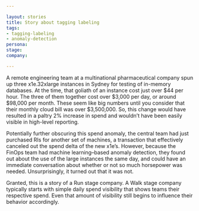 ```yaml
---

layout: stories
title: Story about tagging labeling
tags: 
- tagging-labeling
- anomaly-detection
persona:
stage:
company:

---
```


A remote engineering team at a multinational pharmaceutical company spun up three x1e.32xlarge instances in Sydney for testing of in-memory databases. At the time, that goliath of an instance cost just over $44 per hour. The three of them together cost over $3,000 per day, or around $98,000 per month. These seem like big numbers until you consider that their monthly cloud bill was over $3,500,000. So, this change would have resulted in a paltry 2% increase in spend and wouldn’t have been easily visible in high-level reporting.

Potentially further obscuring this spend anomaly, the central team had just purchased RIs for another set of machines, a transaction that effectively canceled out the spend delta of the new x1e’s. However, because the FinOps team had machine learning–based anomaly detection, they found out about the use of the large instances the same day, and could have an immediate conversation about whether or not so much horsepower was needed. Unsurprisingly, it turned out that it was not.

Granted, this is a story of a Run stage company. A Walk stage company typically starts with simple daily spend visibility that shows teams their respective spend. Even that amount of visibility still begins to influence their behavior accordingly.
